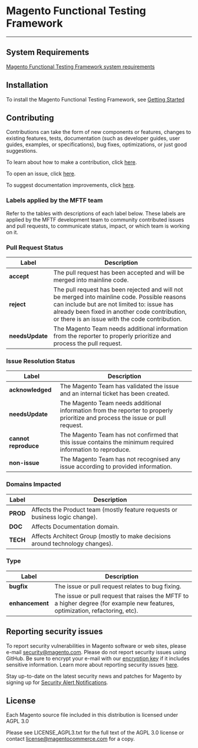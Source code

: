 # Magento Functional Testing Framework

----

## System Requirements
[Magento Functional Testing Framework system requirements](http://devdocs.magento.com/guides/v2.3/magento-functional-testing-framework/getting-started.html#prepare-environment)

## Installation
To install the Magento Functional Testing Framework, see [Getting Started](http://devdocs.magento.com/guides/v2.3/magento-functional-testing-framework/getting-started.html)

## Contributing
Contributions can take the form of new components or features, changes to existing features, tests, documentation (such as developer guides, user guides, examples, or specifications), bug fixes, optimizations, or just good suggestions.

To learn about how to make a contribution, click [here][1].

To open an issue, click [here][2].

To suggest documentation improvements, click [here][3].

[1]: <http://devdocs.magento.com/guides/v2.3/magento-functional-testing-framework/contribution-guidelines.html>
[2]: <https://github.com/magento/magento2-functional-testing-framework/issues>
[3]: <http://devdocs.magento.com>

### Labels applied by the MFTF team

Refer to the tables with descriptions of each label below. These labels are applied by the MFTF development team to community contributed issues and pull requests, to communicate status, impact, or which team is working on it.

### Pull Request Status

Label| Description
---|---
**accept**| The pull request has been accepted and will be merged into mainline code. 
**reject**| The pull request has been rejected and will not be merged into mainline code. Possible reasons can include but are not limited to: issue has already been fixed in another code contribution, or there is an issue with the code contribution.
**needsUpdate**| The Magento Team needs additional information from the reporter to properly prioritize and process the pull request.

### Issue Resolution Status

Label| Description
---|---
**acknowledged**| The Magento Team has validated the issue and an internal ticket has been created.
**needsUpdate**| The Magento Team needs additional information from the reporter to properly prioritize and process the issue or pull request.
**cannot reproduce**| The Magento Team has not confirmed that this issue contains the minimum required information to reproduce. 
**non-issue**| The Magento Team has not recognised any issue according to provided information.

### Domains Impacted

Label| Description
---|---
**PROD**| Affects the Product team (mostly feature requests or business logic change).
**DOC**| Affects Documentation domain.
**TECH**| Affects Architect Group (mostly to make decisions around technology changes).

### Type

Label| Description
---|---
**bugfix**| The issue or pull request relates to bug fixing.
**enhancement**| The issue or pull request that raises the MFTF to a higher degree (for example new features, optimization, refactoring, etc).

## Reporting security issues

To report security vulnerabilities in Magento software or web sites, please e-mail <a href="mailto:security@magento.com">security@magento.com</a>. Please do not report security issues using GitHub. Be sure to encrypt your e-mail with our <a href="https://info2.magento.com/rs/magentoenterprise/images/security_at_magento.asc">encryption key</a> if it includes sensitive information. Learn more about reporting security issues <a href="https://magento.com/security/reporting-magento-security-issue">here</a>.

Stay up-to-date on the latest security news and patches for Magento by signing up for <a href="https://magento.com/security/sign-up">Security Alert Notifications</a>.

## License

Each Magento source file included in this distribution is licensed under AGPL 3.0

Please see LICENSE_AGPL3.txt for the full text of the AGPL 3.0 license or contact license@magentocommerce.com for a copy.
